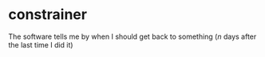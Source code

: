# constrainer

The software tells me by when I should get back to something (_n_ days after the last time I did it)